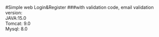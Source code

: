 #Simple web Login&Register 
###with validation code, email validation 
version:<br>
JAVA:15.0 <br>
Tomcat: 9.0 <br>
Mysql: 8.0 <br>
